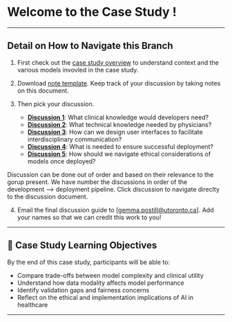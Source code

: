 # Welcome to the Case Study ! 
---
## Detail on How to Navigate this Branch

1. First check out the [case study overview](https://github.com/gpostill/AIME25-AI-Workshop/blob/Case-Study/Case%20Study%20Overview.md) to understand context and the various models invovled in the case study.  


2. Download [note template](). Keep track of your discussion by taking notes on this document. 

3. Then pick your discussion. 
    - **[Discussion 1](https://github.com/gpostill/AIME25-AI-Workshop/blob/Case-Study/Discussion1.pptx)**: What clinical knowledge would developers need? 
    - **[Discussion 2](https://github.com/gpostill/AIME25-AI-Workshop/blob/Case-Study/Discussion2.pptx)**: What technical knowledge needed by physicians?
    - **[Discussion 3](https://github.com/gpostill/AIME25-AI-Workshop/blob/Case-Study/Discussion3.pptx)**: How can we design user interfaces to facilitate interdisciplinary communication?
    - **[Discussion 4](https://github.com/gpostill/AIME25-AI-Workshop/blob/Case-Study/Discussion4.pptx)**: What is needed to ensure successful deployment?
    - **[Discussion 5](https://github.com/gpostill/AIME25-AI-Workshop/blob/Case-Study/Discussion5.pptx)**: How should we navigate ethical considerations of models once deployed?  

Discussion can be done out of order and based on their relevance to the gorup present. We have number the discussions in order of the development --> deployment pipeline. Click discussion to navigate direclty to the discussion document. 

4. Email the final discussion guide to [gemma.postill@utoronto.ca]. Add your names so that we can credit this work to you!  

---

## 🎯 Case Study Learning Objectives

By the end of this case study, participants will be able to:
- Compare trade-offs between model complexity and clinical utility
- Understand how data modality affects model performance
- Identify validation gaps and fairness concerns
- Reflect on the ethical and implementation implications of AI in healthcare

---
